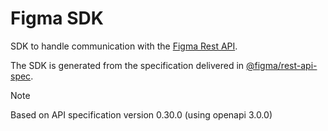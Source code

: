 # Figma SDK

SDK to handle communication with the [Figma Rest API](https://www.figma.com/developers/api).

The SDK is generated from the specification delivered in [@figma/rest-api-spec](https://www.npmjs.com/package/@figma/rest-api-spec).

> [!NOTE]
> Based on API specification version 0.30.0 (using openapi 3.0.0)
